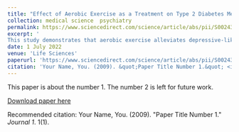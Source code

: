 ```yaml
---
title: "Effect of Aerobic Exercise as a Treatment on Type 2 Diabetes Mellitus with Depression-like Behavior Zebrafish. "
collection: medical science  psychiatry
permalink: https://www.sciencedirect.com/science/article/abs/pii/S0024320522002788?via%3Dihub
excerpt: '
This study demonstrates that aerobic exercise alleviates depressive-like behavior in zebrafish models of type 2 diabetes mellitus by reducing inflammation and modulating antidepressant biomarkers, supporting its use in treating comorbid depression in T2DM patients.'
date: 1 July 2022
venue: 'Life Sciences'
paperurl: 'https://www.sciencedirect.com/science/article/abs/pii/S0024320522002788?via%3Dihub'
citation: 'Your Name, You. (2009). &quot;Paper Title Number 1.&quot; <i>Journal 1</i>. 1(1).'
---
```

This paper is about the number 1. The number 2 is left for future work.

[Download paper here](https://www.sciencedirect.com/science/article/abs/pii/S0024320522002788?via%3Dihub)


Recommended citation: Your Name, You. (2009). "Paper Title Number 1." <i>Journal 1</i>. 1(1).
